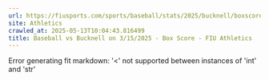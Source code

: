 ```yaml
---
url: https://fiusports.com/sports/baseball/stats/2025/bucknell/boxscore/12743
site: Athletics
crawled_at: 2025-05-13T10:04:43.816499
title: Baseball vs Bucknell on 3/15/2025 - Box Score - FIU Athletics
---
```


Error generating fit markdown: '<' not supported between instances of 'int' and 'str'